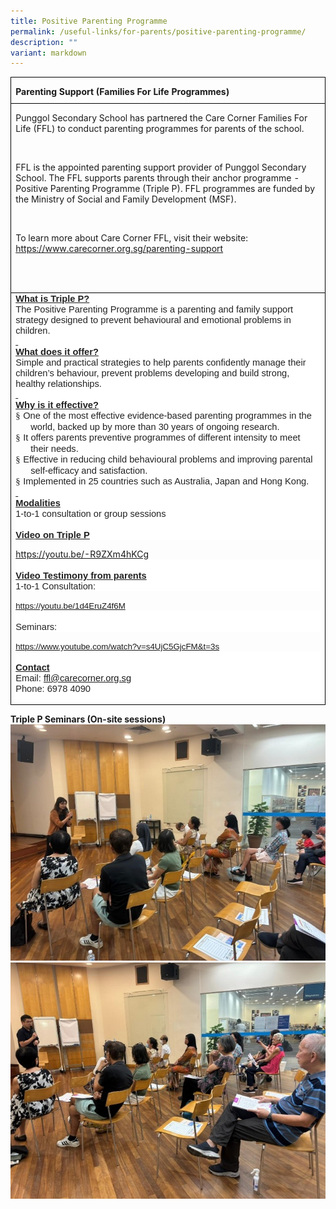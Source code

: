 ```yaml
---
title: Positive Parenting Programme
permalink: /useful-links/for-parents/positive-parenting-programme/
description: ""
variant: markdown
---
```

<table style="border-collapse:collapse;mso-table-layout-alt:fixed;border:none;
 mso-border-alt:solid windowtext .5pt;mso-yfti-tbllook:1184;mso-padding-alt:
 0in 5.4pt 0in 5.4pt" cellpadding="0" cellspacing="0" border="1" class="MsoTableGrid"><tbody><tr style="mso-yfti-irow:0;mso-yfti-firstrow:yes;height:30.55pt"><td style="width:495.9pt;border:solid windowtext 1.0pt;
  mso-border-alt:solid windowtext .5pt;padding:0in 5.4pt 0in 5.4pt;height:30.55pt" valign="top" width="661"><p style="margin-bottom:0in;line-height:normal" class="MsoNormal"><b>Parenting Support (Families For Life Programmes)</b></p></td></tr><tr style="mso-yfti-irow:1"><td style="width:495.9pt;border:solid windowtext 1.0pt;
  border-top:none;mso-border-top-alt:solid windowtext .5pt;mso-border-alt:solid windowtext .5pt;
  padding:0in 5.4pt 0in 5.4pt" valign="top" width="661"><p style="margin-bottom:0in;line-height:normal" class="MsoNormal">Punggol Secondary School has partnered the Care Corner Families For Life (FFL) to conduct parenting programmes for parents of the school.</p><p style="margin-bottom:0in;line-height:normal" class="MsoNormal"><b>&nbsp;</b></p><p style="margin-bottom:0in;line-height:normal" class="MsoNormal">FFL is the appointed parenting support provider of Punggol Secondary School. The FFL supports parents through their anchor programme - Positive Parenting Programme (Triple P). FFL programmes are funded by the Ministry of Social and Family Development (MSF).</p><p style="margin-bottom:0in;line-height:normal" class="MsoNormal"><b>&nbsp;</b></p><p style="margin-bottom:0in;line-height:normal" class="MsoNormal">To learn more about Care Corner FFL, visit their website: <a href="https://www.carecorner.org.sg/parenting-support">https://www.carecorner.org.sg/parenting-support</a><span class="MsoHyperlink"></span></p><p style="margin-bottom:0in;line-height:normal" class="MsoNormal">&nbsp;</p><p style="margin-bottom:0in;line-height:normal" class="MsoNormal"><b>&nbsp;</b></p></td></tr><tr style="mso-yfti-irow:2;mso-yfti-lastrow:yes"><td style="width:495.9pt;border:solid windowtext 1.0pt;
  border-top:none;mso-border-top-alt:solid windowtext .5pt;mso-border-alt:solid windowtext .5pt;
  padding:0in 5.4pt 0in 5.4pt" valign="top" width="661"><p style="margin:0in;background:white"><strong><u><span style="font-size:
  11.0pt;font-family:&quot;Calibri&quot;,sans-serif;mso-ascii-theme-font:minor-latin;
  mso-hansi-theme-font:minor-latin;mso-bidi-theme-font:minor-latin;color:#222222">What is Triple P?</span></u></strong><span style="font-size:11.0pt;font-family:
  &quot;Calibri&quot;,sans-serif;mso-ascii-theme-font:minor-latin;mso-hansi-theme-font:
  minor-latin;mso-bidi-theme-font:minor-latin;color:#222222"></span></p><p style="margin:0in;background:white"><span style="font-size:11.0pt;
  font-family:&quot;Calibri&quot;,sans-serif;mso-ascii-theme-font:minor-latin;mso-hansi-theme-font:
  minor-latin;mso-bidi-theme-font:minor-latin;color:#222222">The Positive Parenting Programme is a parenting and family support strategy designed to prevent behavioural and emotional problems in children.</span></p><p style="margin:0in;background:white"><strong><u><span style="font-size:
  11.0pt;font-family:&quot;Calibri&quot;,sans-serif;mso-ascii-theme-font:minor-latin;
  mso-hansi-theme-font:minor-latin;mso-bidi-theme-font:minor-latin;color:#222222"><span style="text-decoration:none">&nbsp;</span></span></u></strong></p><p style="margin:0in;background:white"><strong><u><span style="font-size:
  11.0pt;font-family:&quot;Calibri&quot;,sans-serif;mso-ascii-theme-font:minor-latin;
  mso-hansi-theme-font:minor-latin;mso-bidi-theme-font:minor-latin;color:#222222">What does it offer?</span></u></strong><span style="font-size:11.0pt;font-family:
  &quot;Calibri&quot;,sans-serif;mso-ascii-theme-font:minor-latin;mso-hansi-theme-font:
  minor-latin;mso-bidi-theme-font:minor-latin;color:#222222"></span></p><p style="margin:0in;background:white"><span style="font-size:11.0pt;
  font-family:&quot;Calibri&quot;,sans-serif;mso-ascii-theme-font:minor-latin;mso-hansi-theme-font:
  minor-latin;mso-bidi-theme-font:minor-latin;color:#222222">Simple and practical strategies to help parents confidently manage their children’s behaviour, prevent problems developing and build strong, healthy relationships.</span></p><p style="margin:0in;background:white"><strong><u><span style="font-size:
  11.0pt;font-family:&quot;Calibri&quot;,sans-serif;mso-ascii-theme-font:minor-latin;
  mso-hansi-theme-font:minor-latin;mso-bidi-theme-font:minor-latin;color:#222222"><span style="text-decoration:none">&nbsp;</span></span></u></strong></p><p style="margin:0in;background:white"><strong><u><span style="font-size:
  11.0pt;font-family:&quot;Calibri&quot;,sans-serif;mso-ascii-theme-font:minor-latin;
  mso-hansi-theme-font:minor-latin;mso-bidi-theme-font:minor-latin;color:#222222">Why is it effective?</span></u></strong><span style="font-size:11.0pt;font-family:
  &quot;Calibri&quot;,sans-serif;mso-ascii-theme-font:minor-latin;mso-hansi-theme-font:
  minor-latin;mso-bidi-theme-font:minor-latin;color:#222222"></span></p><p style="margin-top:0in;margin-right:0in;margin-bottom:0in;margin-left:.25in;
  text-indent:-.25in;mso-list:l0 level1 lfo1;background:white"><span style="font-size:11.0pt;font-family:Wingdings;mso-fareast-font-family:Wingdings;
  mso-bidi-font-family:Wingdings;color:#222222"><span style="mso-list:Ignore">§<span style="font:7.0pt &quot;Times New Roman&quot;">&nbsp; </span></span></span><span style="font-size:11.0pt;font-family:&quot;Calibri&quot;,sans-serif;mso-ascii-theme-font:
  minor-latin;mso-hansi-theme-font:minor-latin;mso-bidi-theme-font:minor-latin;
  color:#222222">One of the most effective evidence-based parenting programmes in the world, backed up by more than 30 years of ongoing research.</span></p><p style="margin-top:0in;margin-right:0in;margin-bottom:0in;margin-left:.25in;
  text-indent:-.25in;mso-list:l0 level1 lfo1;background:white"><span style="font-size:11.0pt;font-family:Wingdings;mso-fareast-font-family:Wingdings;
  mso-bidi-font-family:Wingdings;color:#222222"><span style="mso-list:Ignore">§<span style="font:7.0pt &quot;Times New Roman&quot;">&nbsp; </span></span></span><span style="font-size:11.0pt;font-family:&quot;Calibri&quot;,sans-serif;mso-ascii-theme-font:
  minor-latin;mso-hansi-theme-font:minor-latin;mso-bidi-theme-font:minor-latin;
  color:#222222">It offers parents preventive programmes of different intensity to meet their needs.</span></p><p style="margin-top:0in;margin-right:0in;margin-bottom:0in;margin-left:.25in;
  text-indent:-.25in;mso-list:l0 level1 lfo1;background:white"><span style="font-size:11.0pt;font-family:Wingdings;mso-fareast-font-family:Wingdings;
  mso-bidi-font-family:Wingdings;color:#222222"><span style="mso-list:Ignore">§<span style="font:7.0pt &quot;Times New Roman&quot;">&nbsp; </span></span></span><span style="font-size:11.0pt;font-family:&quot;Calibri&quot;,sans-serif;mso-ascii-theme-font:
  minor-latin;mso-hansi-theme-font:minor-latin;mso-bidi-theme-font:minor-latin;
  color:#222222">Effective in reducing child behavioural problems and improving parental self-efficacy and satisfaction.</span></p><p style="margin-top:0in;margin-right:0in;margin-bottom:0in;margin-left:.25in;
  text-indent:-.25in;mso-list:l0 level1 lfo1;background:white"><span style="font-size:11.0pt;font-family:Wingdings;mso-fareast-font-family:Wingdings;
  mso-bidi-font-family:Wingdings;color:#222222"><span style="mso-list:Ignore">§<span style="font:7.0pt &quot;Times New Roman&quot;">&nbsp; </span></span></span><span style="font-size:11.0pt;font-family:&quot;Calibri&quot;,sans-serif;mso-ascii-theme-font:
  minor-latin;mso-hansi-theme-font:minor-latin;mso-bidi-theme-font:minor-latin;
  color:#222222">Implemented in 25 countries such as Australia, Japan and Hong Kong.</span></p><p style="margin:0in;background:white"><strong><u><span style="font-size:
  11.0pt;font-family:&quot;Calibri&quot;,sans-serif;mso-ascii-theme-font:minor-latin;
  mso-hansi-theme-font:minor-latin;mso-bidi-theme-font:minor-latin;color:#222222"><span style="text-decoration:none">&nbsp;</span></span></u></strong></p><p style="margin:0in;background:white"><strong><u><span style="font-size:
  11.0pt;font-family:&quot;Calibri&quot;,sans-serif;mso-ascii-theme-font:minor-latin;
  mso-hansi-theme-font:minor-latin;mso-bidi-theme-font:minor-latin;color:#222222">Modalities</span></u></strong></p><p style="margin:0in;background:white"><strong><span style="font-size:11.0pt;
  font-family:&quot;Calibri&quot;,sans-serif;mso-ascii-theme-font:minor-latin;mso-hansi-theme-font:
  minor-latin;mso-bidi-theme-font:minor-latin;color:#222222;font-weight:normal">1-to-1 consultation or group sessions</span></strong></p><p style="margin:0in;background:white"><strong><span style="font-size:11.0pt;
  font-family:&quot;Calibri&quot;,sans-serif;mso-ascii-theme-font:minor-latin;mso-hansi-theme-font:
  minor-latin;mso-bidi-theme-font:minor-latin;color:#222222;font-weight:normal">&nbsp;</span></strong></p><p style="margin:0in;background:white"><strong><u><span style="font-size:
  11.0pt;font-family:&quot;Calibri&quot;,sans-serif;mso-ascii-theme-font:minor-latin;
  mso-hansi-theme-font:minor-latin;mso-bidi-theme-font:minor-latin;color:#222222">Video on Triple P</span></u></strong></p><p style="margin-bottom:0in;line-height:normal" class="MsoNormal"><a href="https://youtu.be/-R9ZXm4hKCg"><span style="mso-field-code:&quot;HYPERLINK \0022https\:\/\/youtu\.be\/-R9ZXm4hKCg\0022&quot;">https://youtu.be/-R9ZXm4hKCg</span></a></p><p style="margin:0in;background:white"><strong><span style="font-size:11.0pt;
  font-family:&quot;Calibri&quot;,sans-serif;mso-ascii-theme-font:minor-latin;mso-hansi-theme-font:
  minor-latin;mso-bidi-theme-font:minor-latin;color:#222222;font-weight:normal">&nbsp;</span></strong></p><p style="margin:0in;background:white"><strong><u><span style="font-size:
  11.0pt;font-family:&quot;Calibri&quot;,sans-serif;mso-ascii-theme-font:minor-latin;
  mso-hansi-theme-font:minor-latin;mso-bidi-theme-font:minor-latin;color:#222222">Video Testimony from parents</span></u></strong></p><p style="margin:0in;background:white"><strong><span style="font-size:11.0pt;
  font-family:&quot;Calibri&quot;,sans-serif;mso-ascii-theme-font:minor-latin;mso-hansi-theme-font:
  minor-latin;mso-bidi-theme-font:minor-latin;color:#222222;font-weight:normal">1-to-1 Consultation:</span></strong></p><p style="margin-bottom:0in;line-height:normal" class="MsoNormal"><a href="https://youtu.be/1d4EruZ4f6M"><span style="font-size:10.0pt;font-family:
  &quot;Arial&quot;,sans-serif;mso-fareast-font-family:&quot;Times New Roman&quot;">https://youtu.be/1d4EruZ4f6M</span></a><span style="font-size:10.0pt;font-family:&quot;Arial&quot;,sans-serif;mso-fareast-font-family:
  &quot;Times New Roman&quot;;color:black"></span></p><p style="margin:0in;background:white"><strong><span style="font-size:11.0pt;
  font-family:&quot;Calibri&quot;,sans-serif;mso-ascii-theme-font:minor-latin;mso-hansi-theme-font:
  minor-latin;mso-bidi-theme-font:minor-latin;color:#222222;font-weight:normal">&nbsp;</span></strong></p><p style="margin:0in;background:white"><strong><span style="font-size:11.0pt;
  font-family:&quot;Calibri&quot;,sans-serif;mso-ascii-theme-font:minor-latin;mso-hansi-theme-font:
  minor-latin;mso-bidi-theme-font:minor-latin;color:#222222;font-weight:normal">Seminars:</span></strong></p><p style="margin-bottom:0in;line-height:normal" class="MsoNormal"><a href="https://www.youtube.com/watch?v=s4UjC5GjcFM&amp;t=3s"><span style="font-size:10.0pt;font-family:&quot;Arial&quot;,sans-serif">https://www.youtube.com/watch?v=s4UjC5GjcFM&amp;t=3s</span></a><span style="font-size:10.0pt;font-family:&quot;Arial&quot;,sans-serif;color:black"></span></p><p style="margin:0in;background:white"><strong><span style="font-size:11.0pt;
  font-family:&quot;Calibri&quot;,sans-serif;mso-ascii-theme-font:minor-latin;mso-hansi-theme-font:
  minor-latin;mso-bidi-theme-font:minor-latin;color:#222222;font-weight:normal">&nbsp;</span></strong></p><p style="margin:0in;background:white"><strong><u><span style="font-size:
  11.0pt;font-family:&quot;Calibri&quot;,sans-serif;mso-ascii-theme-font:minor-latin;
  mso-hansi-theme-font:minor-latin;mso-bidi-theme-font:minor-latin;color:#222222">Contact</span></u></strong></p><p style="margin:0in;background:white"><strong><span style="font-size:11.0pt;
  font-family:&quot;Calibri&quot;,sans-serif;mso-ascii-theme-font:minor-latin;mso-hansi-theme-font:
  minor-latin;mso-bidi-theme-font:minor-latin;color:#222222;font-weight:normal">Email: </span></strong><span style="color:black;mso-color-alt:windowtext"><a href="mailto:ffl@carecorner.org.sg"><span style="font-size:11.0pt;font-family:
  &quot;Calibri&quot;,sans-serif;mso-ascii-theme-font:minor-latin;mso-hansi-theme-font:
  minor-latin;mso-bidi-theme-font:minor-latin">ffl@carecorner.org.sg</span></a></span><strong><span style="font-size:11.0pt;font-family:&quot;Calibri&quot;,sans-serif;mso-ascii-theme-font:
  minor-latin;mso-hansi-theme-font:minor-latin;mso-bidi-theme-font:minor-latin;
  color:#222222;font-weight:normal"></span></strong></p><p style="margin:0in;background:white"><strong><span style="font-size:11.0pt;
  font-family:&quot;Calibri&quot;,sans-serif;mso-ascii-theme-font:minor-latin;mso-hansi-theme-font:
  minor-latin;mso-bidi-theme-font:minor-latin;color:#222222;font-weight:normal">Phone: 6978 4090</span></strong></p><p style="margin:0in;background:white"><strong><span style="font-size:11.0pt;
  font-family:&quot;Calibri&quot;,sans-serif;mso-ascii-theme-font:minor-latin;mso-hansi-theme-font:
  minor-latin;mso-bidi-theme-font:minor-latin;color:#222222;font-weight:normal">&nbsp;</span></strong></p></td></tr></tbody></table>

**Triple P Seminars (On-site sessions)**
![](/images/Triple_P1.jpg)
![](/images/Triple_P2.jpg)	
			
